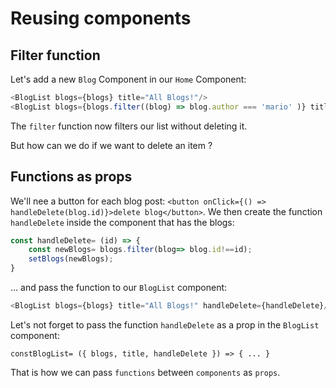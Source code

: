 # Reusing components

## Filter function

Let's add a new `Blog` Component in our `Home` Component:

```javascript
<BlogList blogs={blogs} title="All Blogs!"/>
<BlogList blogs={blogs.filter((blog) => blog.author === 'mario' )} title="Mario's blogs"/>
```

The `filter` function now filters our list without deleting it.

But how can we do if we want to delete an item ?

## Functions as props

We'll nee a button for each blog post: `<button onClick={() => handleDelete(blog.id)}>delete blog</button>`. We then create the function `handleDelete` inside the component that has the blogs:

```javascript
const handleDelete= (id) => {
    const newBlogs= blogs.filter(blog=> blog.id!==id);
    setBlogs(newBlogs);
}
```

… and pass the function to our `BlogList` component:

```javascript
<BlogList blogs={blogs} title="All Blogs!" handleDelete={handleDelete}/>
```

Let's not forget to pass the function `handleDelete` as a prop in the `BlogList` component:

`constBlogList= ({ blogs, title, handleDelete }) => { ... }`

That is how we can pass `functions` between `components` as `props`.